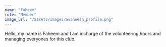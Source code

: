 ```yaml
---
name: "Faheem"
role: "Member"
image_url: "/assets/images/avaneesh_profile.png"
---
```

Hello, my name is Faheem and I am incharge of the volunteering hours and managing everyones for this club.

